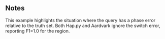 ## Notes
This example highlights the situation where the query has a phase error relative to the truth set.
Both Hap.py and Aardvark ignore the switch error, reporting F1=1.0 for the region.
